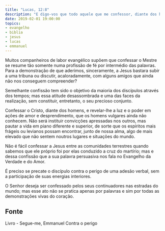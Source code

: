 ```yaml
---
title: "Lucas, 12:8"
description: "E digo-vos que todo aquele que me confessor, diante dos homens, também o filho do homem o confessará, diante dos anjos de Deus". - Jesus
date: 2019-02-01 19:00:00
topics: 
- evangelho
- biblia
- jesus
- lucas
- emmanuel
---
```


Muitos companheiros de labor evangélico supõem que confessar o Mestre se resume
tão somente numa profissão de fé por intermédio das palavras. Para a
demonstração de que aderimos, sinceramente, a Jesus bastara subir a uma tribuna
ou discutir, acaloradamente, com alguns amigos que ainda não nos conseguem
compreender?

Semelhante confissão tem sido o objetivo da maioria dos discípulos através dos
tempos; mas essa atitude desassombrada e uma das faces da realização, sem
constituir, entretanto, o seu precioso conjunto.

Confessar o Cristo, diante dos homens, e revelar-lhe a luz e o poder em ações de
amor e desprendimento, que os homens vulgares ainda não conhecem. Não será
instituir convicções apressadas nos outros, mas pautar a vida em piano diferente
e superior, de sorte que os espíritos mais frágeis ou levianos possam encontrar,
junto de nossa alma, algo de mais elevado que não sentem noutros lugares e
situações do mundo.

Não é fácil confessar a Jesus entre as comunidades terrestres quando sabemos que
ele próprio foi por elas conduzido a cruz do martírio; mas e dessa confissão que
a sua palavra persuasiva nos fala no Evangelho da Verdade e do Amor.

É preciso se precate o discípulo contra o perigo de uma adesão verbal, sem a
participação de suas energias interiores.

O Senhor deseja ser confessado pelos seus continuadores nas estradas do mundo;
mas esse ato não se pratica apenas por palavras e sim por todas as demonstrações
vivas do coração.




## Fonte
Livro - Segue-me, Emmanuel
Contra o perigo

